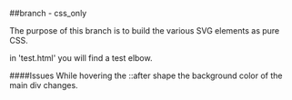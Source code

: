 ##branch - css_only

The purpose of this branch is to build the various SVG elements as pure CSS.

in 'test.html' you will find a test elbow.

####Issues
While hovering the ::after shape the background color of the main div changes.
